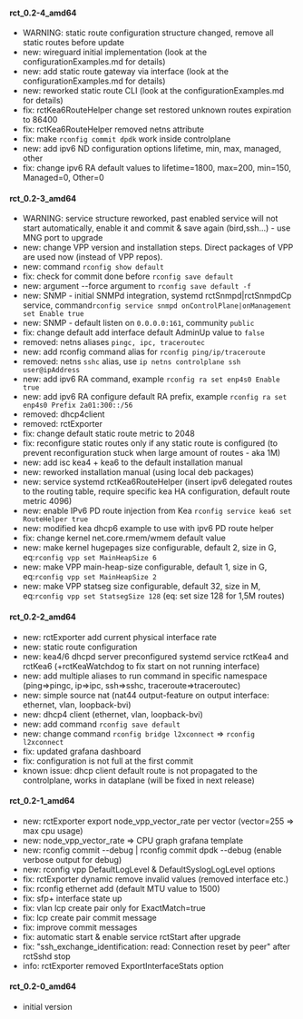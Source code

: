 #### rct_0.2-4_amd64
- WARNING: static route configuration structure changed, remove all static routes before update
- new: wireguard initial implementation (look at the configurationExamples.md for details)
- new: add static route gateway via interface (look at the configurationExamples.md for details)
- new: reworked static route CLI (look at the configurationExamples.md for details)
- fix: rctKea6RouteHelper change set restored unknown routes expiration to 86400 
- fix: rctKea6RouteHelper removed netns attribute
- fix: make `rconfig commit dpdk` work inside controlplane
- new: add ipv6 ND configuration options lifetime, min, max, managed, other
- fix: change ipv6 RA default values to lifetime=1800, max=200, min=150, Managed=0, Other=0

#### rct_0.2-3_amd64
- WARNING: service structure reworked, past enabled service will not start automatically, enable it and commit & save again (bird,ssh...) - use MNG port to upgrade
- new: change VPP version and installation steps. Direct packages of VPP are used now (instead of VPP repos).
- new: command `rconfig show default`
- fix: check for commit done before `rconfig save default`
- new: argument --force argument to `rconfig save default -f`
- new: SNMP - initial SNMPd integration, systemd rctSnmpd|rctSnmpdCp service, command`rconfig service snmpd onControlPlane|onManagement set Enable true`
- new: SNMP - default listen on `0.0.0.0:161`, community `public`
- fix: change default add interface default AdminUp value to `false`
- removed: netns aliases `pingc, ipc, traceroutec`
- new: add rconfig command alias for `rconfig ping/ip/traceroute`
- removed: netns `sshc` alias, use `ip netns controlplane ssh user@ipAddress`
- new: add ipv6 RA command, example `rconfig ra set enp4s0 Enable true`
- new: add ipv6 RA configure default RA prefix, example `rconfig ra set enp4s0 Prefix 2a01:300::/56`
- removed: dhcp4client
- removed: rctExporter
- fix: change default static route metric to 2048
- fix: reconfigure static routes only if any static route is configured (to prevent reconfiguration stuck when large amount of routes - aka 1M)
- new: add isc kea4 + kea6 to the default installation manual
- new: reworked installation manual (using local deb packages)
- new: service systemd rctKea6RouteHelper (insert ipv6 delegated routes to the routing table, require specific kea HA configuration, default route metric 4096)
- new: enable IPv6 PD route injection from Kea `rconfig service kea6 set RouteHelper true`
- new: modified kea dhcp6 example to use with ipv6 PD route helper
- fix: change kernel net.core.rmem/wmem default value
- new: make kernel hugepages size configurable, default 2, size in G, eq:`rconfig vpp set MainHeapSize 6`
- new: make VPP main-heap-size configurable, default 1, size in G, eq:`rconfig vpp set MainHeapSize 2`
- new: make VPP statseg size configurable, default 32, size in M, eq:`rconfig vpp set StatsegSize 128` (eq: set size 128 for 1,5M routes)

#### rct_0.2-2_amd64
- new: rctExporter add current physical interface rate
- new: static route configuration
- new: kea4/6 dhcpd server preconfigured systemd service rctKea4 and rctKea6 (+rctKeaWatchdog to fix start on not running interface)
- new: add multiple aliases to run command in specific namespace (ping=>pingc, ip=>ipc, ssh=>sshc, traceroute=>traceroutec)
- new: simple source nat (nat44 output-feature on output interface: ethernet, vlan, loopback-bvi)
- new: dhcp4 client (ethernet, vlan, loopback-bvi)
- new: add command `rconfig save default`
- new: change command `rconfig bridge l2xconnect` => `rconfig l2xconnect`
- fix: updated grafana dashboard 
- fix: configuration is not full at the first commit
- known issue: dhcp client default route is not propagated to the controlplane, works in dataplane (will be fixed in next release) 

#### rct_0.2-1_amd64
- new: rctExporter export node_vpp_vector_rate per vector (vector=255 => max cpu usage)
- new: node_vpp_vector_rate => CPU graph grafana template
- new: rconfig commit --debug | rconfig commit dpdk --debug (enable verbose output for debug)
- new: rconfig vpp DefaultLogLevel & DefaultSyslogLogLevel options
- fix: rctExporter dynamic remove invalid values (removed interface etc.)
- fix: rconfig ethernet add (default MTU value to 1500)
- fix: sfp+ interface state up
- fix: vlan lcp create pair only for ExactMatch=true
- fix: lcp create pair commit message
- fix: improve commit messages
- fix: automatic start & enable service rctStart after upgrade
- fix: "ssh_exchange_identification: read: Connection reset by peer" after rctSshd stop
- info: rctExporter removed ExportInterfaceStats option

#### rct_0.2-0_amd64
- initial version

